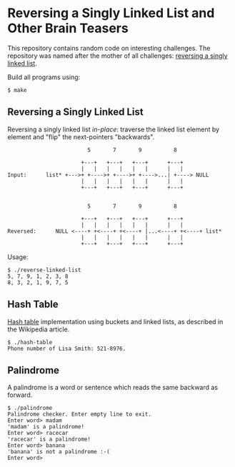 Reversing a Singly Linked List and Other Brain Teasers
======================================================

This repository contains random code on interesting challenges. The repository was named
after the mother of all challenges: [reversing a singly linked list].

Build all programs using:

```
$ make
```

Reversing a Singly Linked List
------------------------------

Reversing a singly linked list *in-place*: traverse the linked list element by element
and "flip" the next-pointers "backwards".

```
                         5       7       9          8

                       +---+   +---+   +---+      +---+
                       |   |   |   |   |   |      |   |
Input:      list* +--->+ +---->+ +---->+ +---->...| +----> NULL
                       |   |   |   |   |   |      |   |
                       +---+   +---+   +---+      +---+


                         5       7       9          8

                       +---+   +---+   +---+      +---+
                       |   |   |   |   |   |      |   |
Reversed:      NULL <----+ +<----+ +<----+ |...<----+ +<----+ list*
                       |   |   |   |   |   |      |   |
                       +---+   +---+   +---+      +---+
```

Usage:

```
$ ./reverse-linked-list
5, 7, 9, 1, 2, 3, 8
8, 3, 2, 1, 9, 7, 5
```

Hash Table
----------

[Hash table] implementation using buckets and linked lists, as described in the Wikipedia article.

```
$ ./hash-table
Phone number of Lisa Smith: 521-8976.
```

Palindrome
----------

A palindrome is a word or sentence which reads the same backward as forward.

```
$ ./palindrome
Palindrome checker. Enter empty line to exit.
Enter word> madam
'madam' is a palindrome!
Enter word> racecar
'racecar' is a palindrome!
Enter word> banana
'banana' is not a palindrome :-(
Enter word>
```

[reversing a singly linked list]: https://rethinkdb.com/blog/will-the-real-programmers-please-stand-up/
[Hash table]: https://en.wikipedia.org/wiki/Hash_table